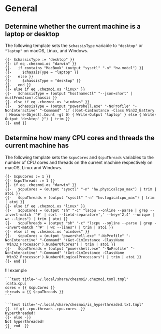 # General

## Determine whether the current machine is a laptop or desktop

The following template sets the `$chassisType` variable to `"desktop"` or
`"laptop"` on macOS, Linux, and Windows.

```text
{{- $chassisType := "desktop" }}
{{- if eq .chezmoi.os "darwin" }}
{{-   if contains "MacBook" (output "sysctl" "-n" "hw.model") }}
{{-     $chassisType = "laptop" }}
{{-   else }}
{{-     $chassisType = "desktop" }}
{{-   end }}
{{- else if eq .chezmoi.os "linux" }}
{{-   $chassisType = (output "hostnamectl" "--json=short" | mustFromJson).Chassis }}
{{- else if eq .chezmoi.os "windows" }}
{{-   $chassisType = (output "powershell.exe" "-NoProfile" "-NonInteractive" "-Command" "if ((Get-CimInstance -Class Win32_Battery | Measure-Object).Count -gt 0) { Write-Output 'laptop' } else { Write-Output 'desktop' }") | trim }}
{{- end }}
```

## Determine how many CPU cores and threads the current machine has

The following template sets the `$cpuCores` and `$cpuThreads` variables to the
number of CPU cores and threads on the current machine respectively on
macOS, Linux and Windows.

```text
{{- $cpuCores := 1 }}
{{- $cpuThreads := 1 }}
{{- if eq .chezmoi.os "darwin" }}
{{-   $cpuCores = (output "sysctl" "-n" "hw.physicalcpu_max") | trim | atoi }}
{{-   $cpuThreads = (output "sysctl" "-n" "hw.logicalcpu_max") | trim | atoi }}
{{- else if eq .chezmoi.os "linux" }}
{{-   $cpuCores = (output "sh" "-c" "lscpu --online --parse | grep --invert-match '^#' | sort --field-separator=',' --key='2,4' --unique | wc --lines") | trim | atoi }}
{{-   $cpuThreads = (output "sh" "-c" "lscpu --online --parse | grep --invert-match '^#' | wc --lines") | trim | atoi }}
{{- else if eq .chezmoi.os "windows" }}
{{-   $cpuCores = (output "powershell.exe" "-NoProfile" "-NonInteractive" "-Command" "(Get-CimInstance -ClassName 'Win32_Processor').NumberOfCores") | trim | atoi }}
{{-   $cpuThreads = (output "powershell.exe" "-NoProfile" "-NonInteractive" "-Command" "(Get-CimInstance -ClassName 'Win32_Processor').NumberOfLogicalProcessors") | trim | atoi }}
{{- end }}
```

!!! example

    ```text title="~/.local/share/chezmoi/.chezmoi.toml.tmpl"
    [data.cpu]
    cores = {{ $cpuCores }}
    threads = {{ $cpuThreads }}
    ```

    ```text title="~/.local/share/chezmoi/is_hyperthreaded.txt.tmpl"
    {{- if gt .cpu.threads .cpu.cores -}}
    Hyperthreaded!
    {{- else -}}
    Not hyperthreaded!
    {{- end -}}
    ```

